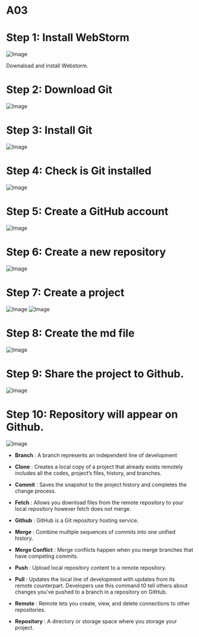 # A03

# Step 1: Install WebStorm 

![Image](https://github.com/bt2626/A03/blob/master/webstrom.jpg)

Downaload and install Webstorm.

# Step 2: Download Git

![Image](https://github.com/bt2626/A03/blob/master/git.jpg)

# Step 3: Install Git

![Image](https://github.com/bt2626/A03/blob/master/install%20page.jpg)

# Step 4: Check is Git installed 

![Image](https://github.com/bt2626/A03/blob/master/terminal.jpg)

# Step 5: Create a GitHub account

![Image](https://github.com/bt2626/A03/blob/master/create%20acc.jpg)

# Step 6: Create a new repository

![Image](https://github.com/bt2626/A03/blob/master/repository.jpg)

# Step 7: Create a project

![Image](https://github.com/bt2626/A03/blob/master/Welcome%20page.jpg)
![Image](https://github.com/bt2626/A03/blob/master/project.jpg)

# Step 8: Create the md file

![Image](https://github.com/bt2626/A03/blob/master/create%20md.jpg)

# Step 9: Share the project to Github.

![Image](https://github.com/bt2626/A03/blob/master/github.jpg)

# Step 10: Repository will appear on Github.

![Image](https://github.com/bt2626/A03/blob/master/github%20rep.jpg)








* **Branch**  : A branch represents an independent line of development

* **Clone** :  Creates a local copy of a project that already exists remotely includes all the codes, project’s files, history, and branches.

* **Commit** :  Saves the snapshot to the project history and completes the change process.

* **Fetch** :  Allows you download files from the remote repository to your local repository however fetch does not merge.

* **Github** : GitHub is a Git repository hosting service.

* **Merge** : Combine multiple sequences of commits into one unified history. 

* **Merge Conflict** :  Merge conflicts happen when you merge branches that have competing commits.

* **Push** : Upload local repository content to a remote repository. 

* **Pull** :  Updates the local line of development with updates from its remote counterpart. Developers use this command t0 tell others about changes you've pushed to a branch in a repository on GitHub.

* **Remote** : Remote lets you create, view, and delete connections to other repositories.

* **Repository** :  A directory or storage space where you storage your project.
